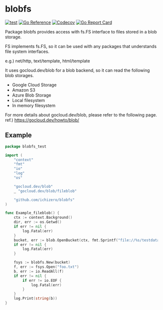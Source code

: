 # blobfs

[![test](https://github.com/ichizero/blobfs/actions/workflows/test.yml/badge.svg)](https://github.com/ichizero/blobfs/actions/workflows/test.yml)
[![Go Reference](https://pkg.go.dev/badge/github.com/ichizero/blobfs.svg)](https://pkg.go.dev/github.com/ichizero/blobfs)
[![Codecov](https://codecov.io/gh/ichizero/blobfs/branch/main/graph/badge.svg)](https://codecov.io/gh/ichizero/blobfs)
[![Go Report Card](https://goreportcard.com/badge/github.com/ichizero/blobfs)](https://goreportcard.com/report/github.com/ichizero/blobfs)

Package blobfs provides access with fs.FS interface to files stored in a blob storage.

FS implements fs.FS, so it can be used with any packages that understands file system interfaces.

e.g.) net/http, text/template, html/template

It uses gocloud.dev/blob for a blob backend, so it can read the following blob storages.

- Google Cloud Storage
- Amazon S3
- Azure Blob Storage
- Local filesystem
- In memory filesystem

For more details about gocloud.dev/blob, please refer to the following page.
ref.) https://gocloud.dev/howto/blob/

## Example

```go
package blobfs_test

import (
	"context"
	"fmt"
	"io"
	"log"
	"os"

	"gocloud.dev/blob"
	_ "gocloud.dev/blob/fileblob"

	"github.com/ichizero/blobfs"
)

func Example_fileblob() {
	ctx := context.Background()
	dir, err := os.Getwd()
	if err != nil {
		log.Fatal(err)
	}
	bucket, err := blob.OpenBucket(ctx, fmt.Sprintf("file://%s/testdata", dir))
	if err != nil {
		log.Fatal(err)
	}

	fsys := blobfs.New(bucket)
	f, err := fsys.Open("foo.txt")
	b, err := io.ReadAll(f)
	if err != nil {
		if err != io.EOF {
			log.Fatal(err)
		}
	}
	log.Print(string(b))
}
```
